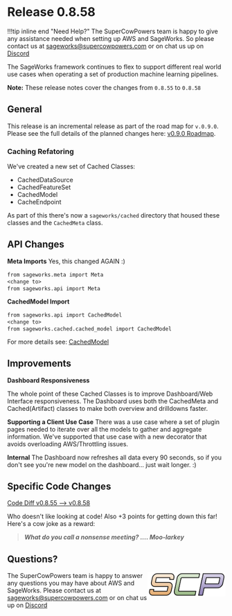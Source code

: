 # Release 0.8.58

!!!tip inline end "Need Help?"
    The SuperCowPowers team is happy to give any assistance needed when setting up AWS and SageWorks. So please contact us at [sageworks@supercowpowers.com](mailto:sageworks@supercowpowers.com) or on chat us up on [Discord](https://discord.gg/WHAJuz8sw8) 

The SageWorks framework continues to flex to support different real world use cases when operating a set of production machine learning pipelines.

**Note:** These release notes cover the changes from `0.8.55` to `0.8.58`


## General
This release is an incremental release as part of the road map for `v.0.9.0`. Please see the full details of the planned changes here: [v0.9.0 Roadmap](../road_maps/0_9_0.md). 

### Caching Refatoring
We've created a new set of Cached Classes:

- CachedDataSource
- CachedFeatureSet
- CachedModel
- CacheEndpoint

As part of this there's now a `sageworks/cached` directory that housed these classes and the `CachedMeta` class.

## API Changes
**Meta Imports**
Yes, this changed AGAIN :)

```
from sageworks.meta import Meta
<change to>
from sageworks.api import Meta
```

**CachedModel Import**
```
from sageworks.api import CachedModel
<change to>
from sageworks.cached.cached_model import CachedModel
```
For more details see: [CachedModel](../cached/cached_model.md)


## Improvements
**Dashboard Responsiveness**

The whole point of these Cached Classes is to improve Dashboard/Web Interface responsiveness. The Dashboard uses both the CachedMeta and Cached(Artifact) classes to make both overview and drilldowns faster.

**Supporting a Client Use Case**
There was a use case where a set of plugin pages needed to iterate over all the models to gather and aggregate information. We've supported that use case with a new decorator that avoids overloading AWS/Throttling issues.


**Internal**
The Dashboard now refreshes all data every 90 seconds, so if you don't see you're new model on the dashboard... just wait longer. :)



## Specific Code Changes
 
<a href="https://github.com/supercowpowers/sageworks/compare/v0.8.55...v0.8.58" target="_blank">Code Diff v0.8.55 --> v0.8.58</a> 

Who doesn't like looking at code! Also +3 points for getting down this far! Here's a cow joke as a reward:

> ***What do you call a nonsense meeting?
      .... Moo-larkey***

## Questions?
<img align="right" src="../../images/scp.png" width="180">

The SuperCowPowers team is happy to answer any questions you may have about AWS and SageWorks. Please contact us at [sageworks@supercowpowers.com](mailto:sageworks@supercowpowers.com) or on chat us up on [Discord](https://discord.gg/WHAJuz8sw8) 


